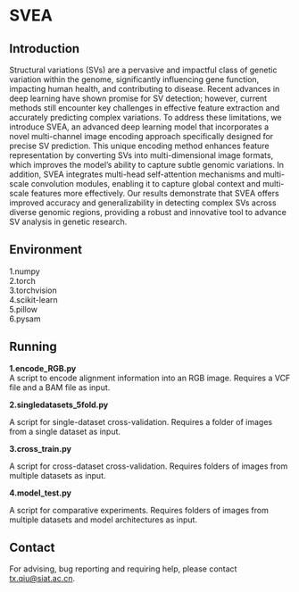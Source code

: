 # SVEA
## Introduction
Structural variations (SVs) are a pervasive and impactful class of genetic variation within the genome, significantly influencing gene function, impacting human health, and contributing to disease. Recent advances in deep learning have shown promise for SV detection; however, current methods still encounter key challenges in effective feature extraction and accurately predicting complex variations. To address these limitations, we introduce SVEA, an advanced deep learning model that incorporates a novel multi-channel image encoding approach specifically designed for precise SV prediction. This unique encoding method enhances feature representation by converting SVs into multi-dimensional image formats, which improves the model’s ability to capture subtle genomic variations. In addition, SVEA integrates multi-head self-attention mechanisms and multi-scale convolution modules, enabling it to capture global context and multi-scale features more effectively. Our results demonstrate that SVEA offers improved accuracy and generalizability in detecting complex SVs across diverse genomic regions, providing a robust and innovative tool to advance SV analysis in genetic research.
## Environment
1.numpy  
2.torch  
3.torchvision  
4.scikit-learn  
5.pillow  
6.pysam  

## Running
**1.encode_RGB.py**  
A script to encode alignment information into an RGB image. Requires a VCF file and a BAM file as input.  

**2.singledatasets_5fold.py**  

A script for single-dataset cross-validation. Requires a folder of images from a single dataset as input.  

**3.cross_train.py**  

A script for cross-dataset cross-validation. Requires folders of images from multiple datasets as input.  

**4.model_test.py**  

A script for comparative experiments. Requires folders of images from multiple datasets and model architectures as input.

## Contact
For advising, bug reporting and requiring help, please contact tx.qiu@siat.ac.cn.  

